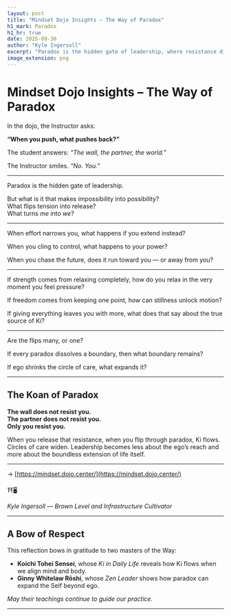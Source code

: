 ```yaml
---
layout: post
title: "Mindset Dojo Insights – The Way of Paradox"
h1_mark: Paradox
h1_hr: true
date: 2025-09-30
author: "Kyle Ingersoll"
excerpt: "Paradox is the hidden gate of leadership, where resistance dissolves and the small self expands into the boundless flow of Ki."
image_extension: png
---
```


# Mindset Dojo Insights – The Way of Paradox  

In the dojo, the Instructor asks:  

**“When you push, what pushes back?”**  

The student answers: *“The wall, the partner, the world.”*  

The Instructor smiles. *“No. You.”*  

---

Paradox is the hidden gate of leadership.  

But what is it that makes impossibility into possibility?  
What flips tension into release?  
What turns *me* into *we*?  

---

When effort narrows you, what happens if you extend instead?  

When you cling to control, what happens to your power?  

When you chase the future, does it run toward you — or away from you?  

---

If strength comes from relaxing completely, how do you relax in the very moment you feel pressure?  

If freedom comes from keeping one point, how can stillness unlock motion?  

If giving everything leaves you with more, what does that say about the true source of Ki?  

---

Are the flips many, or one?  

If every paradox dissolves a boundary, then what boundary remains?  

If ego shrinks the circle of care, what expands it?  

---

## The Koan of Paradox  

**The wall does not resist you.  
The partner does not resist you.  
Only you resist you.**  

When you release that resistance, when you flip through paradox, Ki flows. Circles of care widen. Leadership becomes less about the ego’s reach and more about the boundless extension of life itself.  

---

→ [https://mindset.dojo.center/](https://mindset.dojo.center/)  

⛩️🖥️  

*Kyle Ingersoll — Brown Level and Infrastructure Cultivator*  

---

## A Bow of Respect  

This reflection bows in gratitude to two masters of the Way:  

- **Koichi Tohei Sensei**, whose *Ki in Daily Life* reveals how Ki flows when we align mind and body.  
- **Ginny Whitelaw Rōshi**, whose *Zen Leader* shows how paradox can expand the Self beyond ego.  

*May their teachings continue to guide our practice.*  

---
